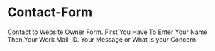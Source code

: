 # Contact-Form
Contact to Website Owner Form.
First You Have To Enter Your Name
Then,Your Work Mail-ID.
Your Message or What is your Concern.
